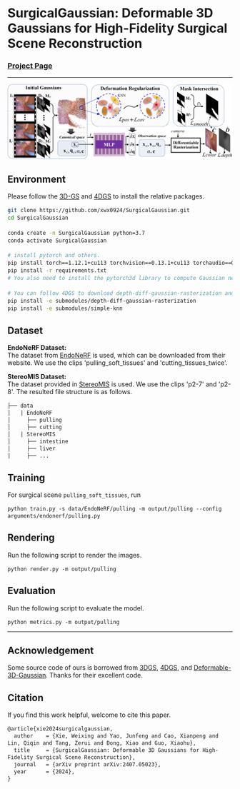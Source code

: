 # SurgicalGaussian: Deformable 3D Gaussians for High-Fidelity Surgical Scene Reconstruction

### [Project Page](https://surgicalgaussian.github.io/)


-------------------------------------------
![introduction](assets/method.png)

## Environment
Please follow the [3D-GS](https://github.com/graphdeco-inria/gaussian-splatting) and [4DGS](https://github.com/hustvl/4DGaussians) to install the relative packages.
```bash
git clone https://github.com/xwx0924/SurgicalGaussian.git
cd SurgicalGaussian

conda create -n SurgicalGaussian python=3.7 
conda activate SurgicalGaussian

# install pytorch and others.
pip install torch==1.12.1+cu113 torchvision==0.13.1+cu113 torchaudio==0.12.1 --extra-index-url https://download.pytorch.org/whl/cu113
pip install -r requirements.txt
# You also need to install the pytorch3d library to compute Gaussian neighborhoods.

# You can follow 4DGS to download depth-diff-gaussian-rasterization and simple-knn.
pip install -e submodules/depth-diff-gaussian-rasterization  
pip install -e submodules/simple-knn
```

## Dataset
**EndoNeRF Dataset:**  
The dataset from [EndoNeRF](https://github.com/med-air/EndoNeRF) is used, which can be downloaded from their website. We use the clips 'pulling_soft_tissues' and 'cutting_tissues_twice'.

**StereoMIS Dataset:**  
The dataset provided in [StereoMIS](https://zenodo.org/records/7727692) is used. We use the clips 'p2-7' and 'p2-8'. The resulted file structure is as follows.
```
├── data
│   | EndoNeRF 
│     ├── pulling
│     ├── cutting 
│   | StereoMIS
│     ├── intestine
│     ├── liver
|     ├── ...
```


## Training
For surgical scene `pulling_soft_tissues`, run 
``` 
python train.py -s data/EndoNeRF/pulling -m output/pulling --config arguments/endonerf/pulling.py 
``` 

## Rendering
Run the following script to render the images.  

```
python render.py -m output/pulling
```


## Evaluation
Run the following script to evaluate the model.  

```
python metrics.py -m output/pulling
```

---
## Acknowledgement



Some source code of ours is borrowed from [3DGS](https://github.com/graphdeco-inria/gaussian-splatting), [4DGS](https://github.com/hustvl/4DGaussians), and [Deformable-3D-Gaussian](https://github.com/ingra14m/Deformable-3D-Gaussians/tree/main). Thanks for their excellent code.


## Citation
If you find this work helpful, welcome to cite this paper. 
```
@article{xie2024surgicalgaussian,
  author    = {Xie, Weixing and Yao, Junfeng and Cao, Xianpeng and Lin, Qiqin and Tang, Zerui and Dong, Xiao and Guo, Xiaohu},
  title     = {SurgicalGaussian: Deformable 3D Gaussians for High-Fidelity Surgical Scene Reconstruction},
  journal   = {arXiv preprint arXiv:2407.05023},
  year      = {2024},
}
```
